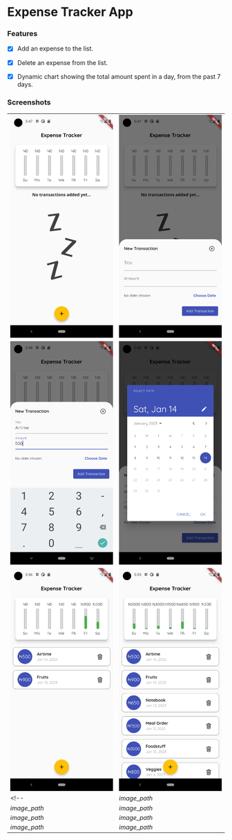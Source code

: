 # Expense Tracker App

### Features

- [x] Add an expense to the list.
- [x] Delete an expense from the list.
- [x] Dynamic chart showing the total amount spent in a day, from the past 7 days.


### Screenshots
|                             |                              |
| --------------------------------- | --------------------------------- |
| ![Screenshot 1](/screenshots/Screenshot_1.png)  | ![Screenshot 1](/screenshots/Screenshot_2.png)  |
| ![Screenshot 1](/screenshots/Screenshot_3.png)  | ![Screenshot 1](/screenshots/Screenshot_4.png)  |
| ![Screenshot 1](/screenshots/Screenshot_5.png)  | ![Screenshot 1](/screenshots/Screenshot_6.png)  |
<!-- | *image_path*  |
| *image_path*  | *image_path* |
| *image_path* | *image_path* |
| *image_path* | *image_path* | -->